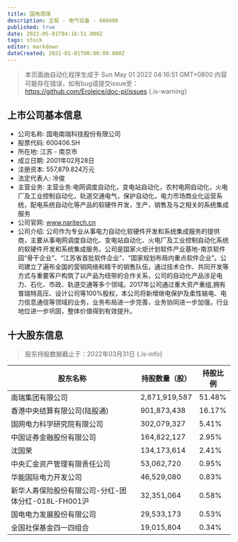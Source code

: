 ```yaml
---
title: 国电南瑞
description: 主板 - 电气设备 - 600406
published: true
date: 2022-05-01T04:16:51.000Z
tags: stock
editor: markdown
dateCreated: 2022-01-01T00:00:00.000Z
---
```


> 本页面由自动化程序生成于 Sun May 01 2022 04:16:51 GMT+0800
> 内容可能存在错误，如有bug请提交issue至：https://github.com/Eroleice/doc-pi/issues
{.is-warning}

## 上市公司基本信息
- 公司名称: 国电南瑞科技股份有限公司
- 股票代码: 600406.SH
- 所在地: 江苏 - 南京市
- 成立日期: 2001年02月28日
- 注册资本: 557,879.824万元
- 法定代表人: 冷俊
- 主营业务: 主营业务:电网调度自动化，变电站自动化，农村电网自动化，火电厂及工业控制自动化，轨道交通电气，保护自动化，电力市场商业化运营系统，配电系统自动化等产品的软硬件开发，生产，销售及与之相关的系统集成服务
- 公司官网: www.naritech.cn
- 公司介绍: 公司作为专业从事电力自动化软硬件开发和系统集成服务的提供商，主要从事电网调度自动化、变电站自动化、火电厂及工业控制自动化系统的软硬件开发和系统集成服务。公司是国家火炬计划软件产业基地-南京软件园“骨干企业”、“江苏省首批软件企业”、“国家规划布局内重点软件企业”。公司建立了遍布全国的营销网络和精干的销售队伍，通过技术合作、共同开发等方式与重要客户构筑了以产品为纽带的合作关系，公司的自动化产品涉足电力、石化、市政、轨道交通等多个领域。2017年公司通过重大资产重组,拥有普瑞特高压、设计公司等100%股权，本公司将新增继电保护及柔性输电、电力信息通信等领域的业务，业务布局进一步完善，业务协同进一步加强，行业地位进一步巩固，整体价值得到有效提升。


## 十大股东信息
> 股东持股数据截止于：2022年03月31日
{.is-info}

| 股东名称 | 持股数量（股） | 持股比例 |
| --- | --- | --- |
| 南瑞集团有限公司 | 2,871,919,587 | 51.48% |
| 香港中央结算有限公司(陆股通) | 901,873,438 | 16.17% |
| 国网电力科学研究院有限公司 | 302,079,327 | 5.41% |
| 中国证券金融股份有限公司 | 164,822,127 | 2.95% |
| 沈国荣 | 134,173,614 | 2.41% |
| 中央汇金资产管理有限责任公司 | 53,062,720 | 0.95% |
| 华能国际电力开发公司 | 46,529,080 | 0.83% |
| 新华人寿保险股份有限公司-分红-团体分红-018L-FH001沪 | 32,351,064 | 0.58% |
| 国电电力发展股份有限公司 | 29,533,173 | 0.53% |
| 全国社保基金四一四组合 | 19,015,804 | 0.34% |




